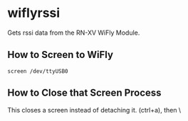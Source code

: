 # wiflyrssi
Gets rssi data from the RN-XV WiFly Module.

## How to Screen to WiFly
```
screen /dev/ttyUSB0
```

## How to Close that Screen Process
This closes a screen instead of detaching it.
(ctrl+a), then \
